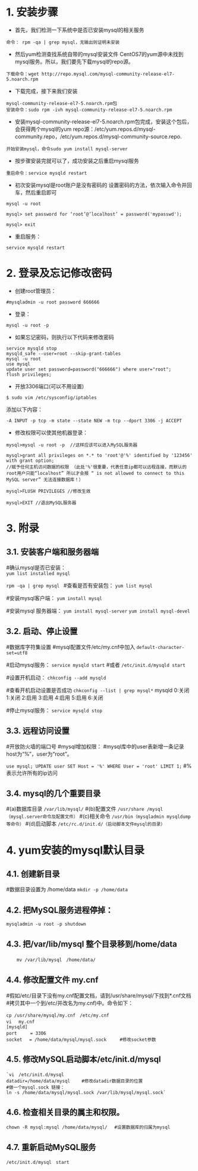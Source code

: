 # 1. 安装步骤
- 首先，我们检测一下系统中是否已安装mysql的相关服务 
```
命令： rpm -qa | grep mysql，无输出则证明未安装 
```

- 然后yum检测查找系统自带的mysql安装文件 
CentOS7的yum源中未找到mysql服务。所以，我们要先下载mysql的repo源。
```
下载命令：wget http://repo.mysql.com/mysql-community-release-el7-5.noarch.rpm 
```

- 下载完成，接下来我们安装
```
mysql-community-release-el7-5.noarch.rpm包 
安装命令：sudo rpm -ivh mysql-community-release-el7-5.noarch.rpm 
```


- 安装mysql-community-release-el7-5.noarch.rpm包完成，安装这个包后，会获得两个mysql的yum repo源：/etc/yum.repos.d/mysql-community.repo，/etc/yum.repos.d/mysql-community-source.repo.
```
开始安装mysql，命令sudo yum install mysql-server 
```
- 按步骤安装完就可以了，成功安装之后重启mysql服务 
```
重启命令：service mysqld restart
```
- 初次安装mysql是root账户是没有密码的 
设置密码的方法，依次输入命令并回车，然后重启即可

```
mysql -u root

mysql> set password for ‘root’@‘localhost’ = password('mypasswd');

mysql> exit
```
- 重启服务：

```
service mysqld restart
```
# 2. 登录及忘记修改密码
- 创建root管理员：
```
#mysqladmin -u root password 666666
```

- 登录：
```
mysql -u root -p
```

- 如果忘记密码，则执行以下代码来修改密码

```
service mysqld stop
mysqld_safe --user=root --skip-grant-tables
mysql -u root
use mysql
update user set password=password("666666") where user="root";
flush privileges;
```

- 开放3306端口(可以不用设置)
```
$ sudo vim /etc/sysconfig/iptables
```
添加以下内容：
```
-A INPUT -p tcp -m state --state NEW -m tcp --dport 3306 -j ACCEPT
```

- 修改权限可以使其他机器登录：
```
﻿mysql>mysql -u root -p  //这样应该可以进入MySQL服务器 

mysql>grant all privileges on *.* to 'root'@'%' identified by '123456' with grant option;
//赋予任何主机访问数据的权限 （此处'%'很重要，代表任意ip都可以远程连接，而默认的root用户只能“localhost” 所以才会报 “ is not allowed to connect to this MySQL server” 无法连接数据库！）

mysql>FLUSH PRIVILEGES //修改生效 

mysql>EXIT //退出MySQL服务器
```
# 3. 附录
## 3.1. 安装客户端和服务器端

#确认mysql是否已安装：    
`yum list installed mysql`

`rpm -qa | grep mysql
`
#查看是否有安装包：
`yum list mysql`

#安装mysql客户端：
`yum install mysql`

#安装mysql 服务器端：
`yum install mysql-server`
`yum install mysql-devel`

## 3.2. 启动、停止设置
#数据库字符集设置
#mysql配置文件/etc/my.cnf中加入
`default-character-set=utf8`

#启动mysql服务：
`service mysqld start`
#或者
`/etc/init.d/mysqld start`

#设置开机启动：
`chkconfig --add mysqld`

#查看开机启动设置是否成功
`chkconfig --list | grep mysql*`
mysqld 0:关闭 1:关闭 2:启用 3:启用 4:启用 5:启用 6:关闭

#停止mysql服务：
`service mysqld stop`

## 3.3. 远程访问设置
#开放防火墙的端口号
#mysql增加权限：
#mysql库中的user表新增一条记录host为“%”，user为“root”。

`use mysql;
UPDATE user SET Host = '%' WHERE User = 'root' LIMIT 1;`
#%表示允许所有的ip访问
## 3.4. mysql的几个重要目录
#(a)数据库目录
`/var/lib/mysql/`
#(b)配置文件
`/usr/share /mysql（mysql.server命令及配置文件）`
#(c)相关命令
`/usr/bin（mysqladmin mysqldump等命令）`
#(d)启动脚本
`/etc/rc.d/init.d/（启动脚本文件mysql的目录）`
# 4. yum安装的mysql默认目录
## 4.1. 创建新目录
#数据目录设置为 /home/data
`mkdir -p /home/data`
## 4.2. 把MySQL服务进程停掉：
`mysqladmin -u root -p shutdown`

## 4.3. 把/var/lib/mysql 整个目录移到/home/data
　　`mv /var/lib/mysql　/home/data/`
　　

## 4.4. 修改配置文件 my.cnf
#假如/etc/目录下没有my.cnf配置文档，请到/usr/share/mysql/下找到*.cnf文档
#拷贝其中一个到/etc/并改名为my.cnf)中。命令如下：
```
cp /usr/share/mysql/my.cnf　/etc/my.cnf
vi　 my.cnf　　 
[mysqld]
port　　　= 3306
socket　 = /home/data/mysql/mysql.sock　　　#修改socket参数
```
## 4.5. 修改MySQL启动脚本/etc/init.d/mysql
```
`vi　/etc/init.d/mysql
datadir=/home/data/mysql　　 #修改datadir数据目录的位置
#做一个mysql.sock 链接：
ln -s /home/data/mysql/mysql.sock /var/lib/mysql/mysql.sock`
```
## 4.6. 检查相关目录的属主和权限。
`chown -R mysql:mysql /home/data/mysql/　 #设置数据库的归属为mysql `
## 4.7. 重新启动MySQL服务
`/etc/init.d/mysql　start`